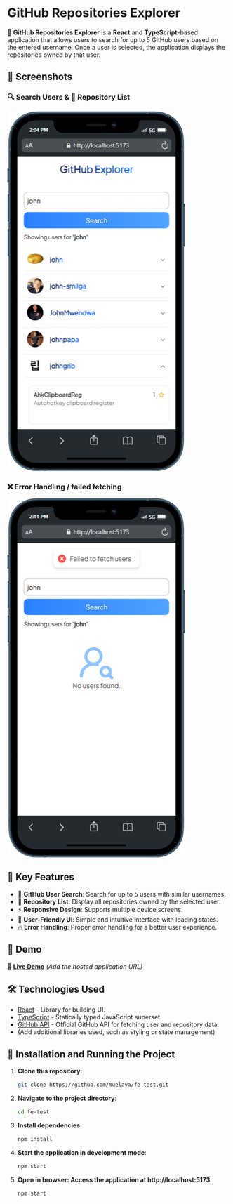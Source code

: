 # GitHub Repositories Explorer

🚀 **GitHub Repositories Explorer** is a **React** and **TypeScript**-based application that allows users to search for up to 5 GitHub users based on the entered username. Once a user is selected, the application displays the repositories owned by that user.

## 📸 Screenshots

### 🔍 Search Users & 📂 Repository List

![Search Users](./screenshots/mobile-view.png)

### ❌ Error Handling / failed fetching

![Repository List](./screenshots/error-handle.png)

## 🌟 Key Features

- 🔎 **GitHub User Search**: Search for up to 5 users with similar usernames.
- 📂 **Repository List**: Display all repositories owned by the selected user.
- ⚡ **Responsive Design**: Supports multiple device screens.
- 🎨 **User-Friendly UI**: Simple and intuitive interface with loading states.
- 🔥 **Error Handling**: Proper error handling for a better user experience.

## 📸 Demo

🔗 **[Live Demo](https://muelava.github.io/fe-test/)** _(Add the hosted application URL)_

## 🛠️ Technologies Used

- [React](https://reactjs.org/) - Library for building UI.
- [TypeScript](https://www.typescriptlang.org/) - Statically typed JavaScript superset.
- [GitHub API](https://developer.github.com/v3/) - Official GitHub API for fetching user and repository data.
- (Add additional libraries used, such as styling or state management)

## 🚀 Installation and Running the Project

1. **Clone this repository**:

   ```sh
   git clone https://github.com/muelava/fe-test.git

   ```

2. **Navigate to the project directory**:

   ```sh
   cd fe-test

   ```

3. **Install dependencies**:

   ```sh
   npm install

   ```

4. **Start the application in development mode**:

   ```sh
   npm start

   ```

5. **Open in browser: Access the application at http://localhost:5173**:
   ```sh
   npm start
   ```
